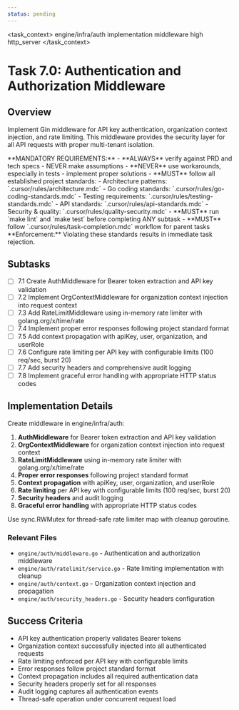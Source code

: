 ```yaml
---
status: pending
---
```


<task_context>
<domain>engine/infra/auth</domain>
<type>implementation</type>
<scope>middleware</scope>
<complexity>high</complexity>
<dependencies>http_server</dependencies>
</task_context>

# Task 7.0: Authentication and Authorization Middleware

## Overview

Implement Gin middleware for API key authentication, organization context injection, and rate limiting. This middleware provides the security layer for all API requests with proper multi-tenant isolation.

<critical>
**MANDATORY REQUIREMENTS:**
- **ALWAYS** verify against PRD and tech specs - NEVER make assumptions
- **NEVER** use workarounds, especially in tests - implement proper solutions
- **MUST** follow all established project standards:
    - Architecture patterns: `.cursor/rules/architecture.mdc`
    - Go coding standards: `.cursor/rules/go-coding-standards.mdc`
    - Testing requirements: `.cursor/rules/testing-standards.mdc`
    - API standards: `.cursor/rules/api-standards.mdc`
    - Security & quality: `.cursor/rules/quality-security.mdc`
- **MUST** run `make lint` and `make test` before completing ANY subtask
- **MUST** follow `.cursor/rules/task-completion.mdc` workflow for parent tasks
**Enforcement:** Violating these standards results in immediate task rejection.
</critical>

## Subtasks

- [ ] 7.1 Create AuthMiddleware for Bearer token extraction and API key validation
- [ ] 7.2 Implement OrgContextMiddleware for organization context injection into request context
- [ ] 7.3 Add RateLimitMiddleware using in-memory rate limiter with golang.org/x/time/rate
- [ ] 7.4 Implement proper error responses following project standard format
- [ ] 7.5 Add context propagation with apiKey, user, organization, and userRole
- [ ] 7.6 Configure rate limiting per API key with configurable limits (100 req/sec, burst 20)
- [ ] 7.7 Add security headers and comprehensive audit logging
- [ ] 7.8 Implement graceful error handling with appropriate HTTP status codes

## Implementation Details

Create middleware in engine/infra/auth:

1. **AuthMiddleware** for Bearer token extraction and API key validation
2. **OrgContextMiddleware** for organization context injection into request context
3. **RateLimitMiddleware** using in-memory rate limiter with golang.org/x/time/rate
4. **Proper error responses** following project standard format
5. **Context propagation** with apiKey, user, organization, and userRole
6. **Rate limiting** per API key with configurable limits (100 req/sec, burst 20)
7. **Security headers** and audit logging
8. **Graceful error handling** with appropriate HTTP status codes

Use sync.RWMutex for thread-safe rate limiter map with cleanup goroutine.

### Relevant Files

- `engine/auth/middleware.go` - Authentication and authorization middleware
- `engine/auth/ratelimit/service.go` - Rate limiting implementation with cleanup
- `engine/auth/context.go` - Organization context injection and propagation
- `engine/auth/security_headers.go` - Security headers configuration

## Success Criteria

- API key authentication properly validates Bearer tokens
- Organization context successfully injected into all authenticated requests
- Rate limiting enforced per API key with configurable limits
- Error responses follow project standard format
- Context propagation includes all required authentication data
- Security headers properly set for all responses
- Audit logging captures all authentication events
- Thread-safe operation under concurrent request load

